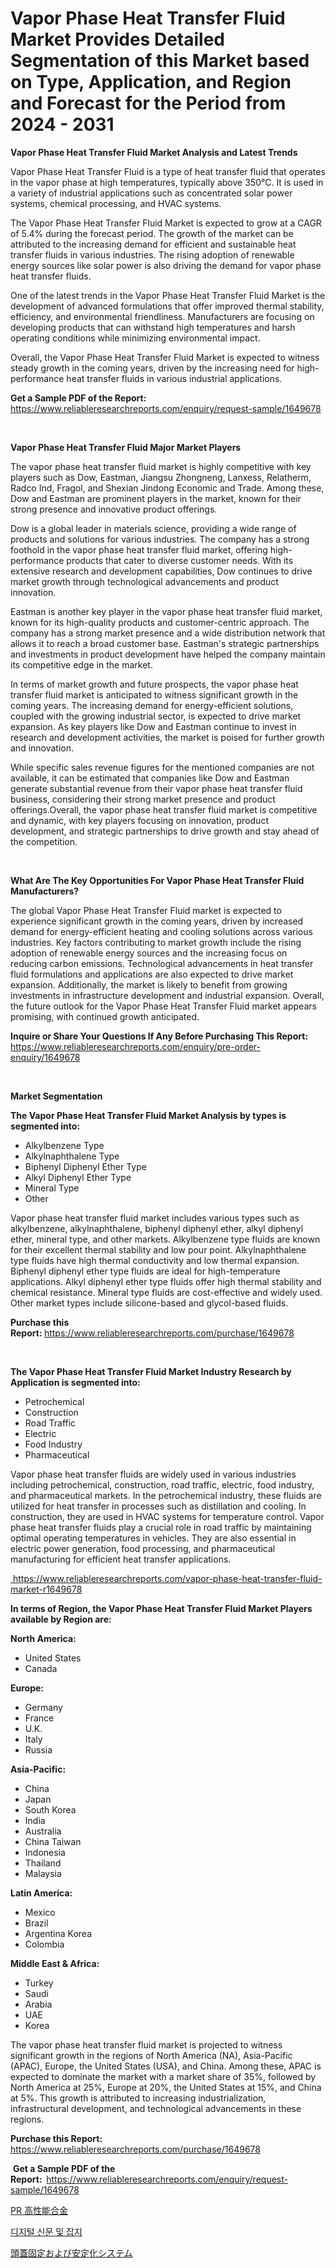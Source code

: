 <p><h1>Vapor Phase Heat Transfer Fluid Market Provides Detailed Segmentation of this Market based on Type, Application, and Region and Forecast for the Period from 2024 - 2031</h1></p><p><strong>Vapor Phase Heat Transfer Fluid Market Analysis and Latest Trends</strong></p>
<p><p>Vapor Phase Heat Transfer Fluid is a type of heat transfer fluid that operates in the vapor phase at high temperatures, typically above 350°C. It is used in a variety of industrial applications such as concentrated solar power systems, chemical processing, and HVAC systems.</p><p>The Vapor Phase Heat Transfer Fluid Market is expected to grow at a CAGR of 5.4% during the forecast period. The growth of the market can be attributed to the increasing demand for efficient and sustainable heat transfer fluids in various industries. The rising adoption of renewable energy sources like solar power is also driving the demand for vapor phase heat transfer fluids.</p><p>One of the latest trends in the Vapor Phase Heat Transfer Fluid Market is the development of advanced formulations that offer improved thermal stability, efficiency, and environmental friendliness. Manufacturers are focusing on developing products that can withstand high temperatures and harsh operating conditions while minimizing environmental impact.</p><p>Overall, the Vapor Phase Heat Transfer Fluid Market is expected to witness steady growth in the coming years, driven by the increasing need for high-performance heat transfer fluids in various industrial applications.</p></p>
<p><strong>Get a Sample PDF of the Report:&nbsp;</strong> <a href="https://www.reliableresearchreports.com/enquiry/request-sample/1649678">https://www.reliableresearchreports.com/enquiry/request-sample/1649678</a></p>
<p>&nbsp;</p>
<p><strong>Vapor Phase Heat Transfer Fluid Major Market Players</strong></p>
<p><p>The vapor phase heat transfer fluid market is highly competitive with key players such as Dow, Eastman, Jiangsu Zhongneng, Lanxess, Relatherm, Radco Ind, Fragol, and Shexian Jindong Economic and Trade. Among these, Dow and Eastman are prominent players in the market, known for their strong presence and innovative product offerings.</p><p>Dow is a global leader in materials science, providing a wide range of products and solutions for various industries. The company has a strong foothold in the vapor phase heat transfer fluid market, offering high-performance products that cater to diverse customer needs. With its extensive research and development capabilities, Dow continues to drive market growth through technological advancements and product innovation.</p><p>Eastman is another key player in the vapor phase heat transfer fluid market, known for its high-quality products and customer-centric approach. The company has a strong market presence and a wide distribution network that allows it to reach a broad customer base. Eastman's strategic partnerships and investments in product development have helped the company maintain its competitive edge in the market.</p><p>In terms of market growth and future prospects, the vapor phase heat transfer fluid market is anticipated to witness significant growth in the coming years. The increasing demand for energy-efficient solutions, coupled with the growing industrial sector, is expected to drive market expansion. As key players like Dow and Eastman continue to invest in research and development activities, the market is poised for further growth and innovation.</p><p>While specific sales revenue figures for the mentioned companies are not available, it can be estimated that companies like Dow and Eastman generate substantial revenue from their vapor phase heat transfer fluid business, considering their strong market presence and product offerings.Overall, the vapor phase heat transfer fluid market is competitive and dynamic, with key players focusing on innovation, product development, and strategic partnerships to drive growth and stay ahead of the competition.</p></p>
<p>&nbsp;</p>
<p><strong>What Are The Key Opportunities For Vapor Phase Heat Transfer Fluid Manufacturers?</strong></p>
<p><p>The global Vapor Phase Heat Transfer Fluid market is expected to experience significant growth in the coming years, driven by increased demand for energy-efficient heating and cooling solutions across various industries. Key factors contributing to market growth include the rising adoption of renewable energy sources and the increasing focus on reducing carbon emissions. Technological advancements in heat transfer fluid formulations and applications are also expected to drive market expansion. Additionally, the market is likely to benefit from growing investments in infrastructure development and industrial expansion. Overall, the future outlook for the Vapor Phase Heat Transfer Fluid market appears promising, with continued growth anticipated.</p></p>
<p><strong>Inquire or Share Your Questions If Any Before Purchasing This Report:</strong> <a href="https://www.reliableresearchreports.com/enquiry/pre-order-enquiry/1649678">https://www.reliableresearchreports.com/enquiry/pre-order-enquiry/1649678</a></p>
<p>&nbsp;</p>
<p><strong>Market Segmentation</strong></p>
<p><strong>The Vapor Phase Heat Transfer Fluid Market Analysis by types is segmented into:</strong></p>
<p><ul><li>Alkylbenzene Type</li><li>Alkylnaphthalene Type</li><li>Biphenyl Diphenyl Ether Type</li><li>Alkyl Diphenyl Ether Type</li><li>Mineral Type</li><li>Other</li></ul></p>
<p><p>Vapor phase heat transfer fluid market includes various types such as alkylbenzene, alkylnaphthalene, biphenyl diphenyl ether, alkyl diphenyl ether, mineral type, and other markets. Alkylbenzene type fluids are known for their excellent thermal stability and low pour point. Alkylnaphthalene type fluids have high thermal conductivity and low thermal expansion. Biphenyl diphenyl ether type fluids are ideal for high-temperature applications. Alkyl diphenyl ether type fluids offer high thermal stability and chemical resistance. Mineral type fluids are cost-effective and widely used. Other market types include silicone-based and glycol-based fluids.</p></p>
<p><strong>Purchase this Report:&nbsp;</strong><a href="https://www.reliableresearchreports.com/purchase/1649678">https://www.reliableresearchreports.com/purchase/1649678</a></p>
<p>&nbsp;</p>
<p><strong>The Vapor Phase Heat Transfer Fluid Market Industry Research by Application is segmented into:</strong></p>
<p><ul><li>Petrochemical</li><li>Construction</li><li>Road Traffic</li><li>Electric</li><li>Food Industry</li><li>Pharmaceutical</li></ul></p>
<p><p>Vapor phase heat transfer fluids are widely used in various industries including petrochemical, construction, road traffic, electric, food industry, and pharmaceutical markets. In the petrochemical industry, these fluids are utilized for heat transfer in processes such as distillation and cooling. In construction, they are used in HVAC systems for temperature control. Vapor phase heat transfer fluids play a crucial role in road traffic by maintaining optimal operating temperatures in vehicles. They are also essential in electric power generation, food processing, and pharmaceutical manufacturing for efficient heat transfer applications.</p></p>
<p><a href="https://www.reliableresearchreports.com/vapor-phase-heat-transfer-fluid-market-r1649678">&nbsp;https://www.reliableresearchreports.com/vapor-phase-heat-transfer-fluid-market-r1649678</a></p>
<p><strong>In terms of Region, the Vapor Phase Heat Transfer Fluid Market Players available by Region are:</strong></p>
<p>
    <p> <strong> North America: </strong>
        <ul>
            <li>United States</li>
            <li>Canada</li>
        </ul>
        </p> 
    <p> <strong> Europe: </strong>
        <ul>
            <li>Germany</li>
            <li>France</li>
            <li>U.K.</li>
            <li>Italy</li>
            <li>Russia</li>
        </ul>
        </p> 
    <p> <strong> Asia-Pacific: </strong>
        <ul>
            <li>China</li>
            <li>Japan</li>
            <li>South Korea</li>
            <li>India</li>
            <li>Australia</li>
            <li>China Taiwan</li>
            <li>Indonesia</li>
            <li>Thailand</li>
            <li>Malaysia</li>
        </ul>
        </p> 
    <p> <strong> Latin America: </strong>
        <ul>
            <li>Mexico</li>
            <li>Brazil</li>
            <li>Argentina Korea</li>
            <li>Colombia</li>
        </ul>
        </p> 
    <p> <strong> Middle East & Africa: </strong>
        <ul>
            <li>Turkey</li>
            <li>Saudi</li>
            <li>Arabia</li>
            <li>UAE</li>
            <li>Korea</li>
        </ul>
    </p>
    </p>
<p><p>The vapor phase heat transfer fluid market is projected to witness significant growth in the regions of North America (NA), Asia-Pacific (APAC), Europe, the United States (USA), and China. Among these, APAC is expected to dominate the market with a market share of 35%, followed by North America at 25%, Europe at 20%, the United States at 15%, and China at 5%. This growth is attributed to increasing industrialization, infrastructural development, and technological advancements in these regions.</p></p>
<p><strong>Purchase this Report: </strong><a href="https://www.reliableresearchreports.com/purchase/1649678">https://www.reliableresearchreports.com/purchase/1649678</a></p>
<p>&nbsp;<strong>Get a Sample PDF of the Report:&nbsp;&nbsp;</strong><a href="https://www.reliableresearchreports.com/enquiry/request-sample/1649678">https://www.reliableresearchreports.com/enquiry/request-sample/1649678</a></p>
<p><strong></strong></p>
<p><p><a href="https://github.com/LuzHills1972/Market-Research-Report-List-1/blob/main/4779432109331.md">PR 高性能合金</a></p><p><a href="https://github.com/PercyHagernes9778/Market-Research-Report-List-2/blob/main/8760470104207.md">디지털 신문 및 잡지</a></p><p><a href="https://github.com/kegley4963/Market-Research-Report-List-1/blob/main/7676842109330.md">頭蓋固定および安定化システム</a></p></p>